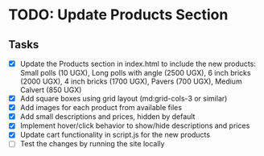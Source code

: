 # TODO: Update Products Section

## Tasks
- [x] Update the Products section in index.html to include the new products: Small polls (10 UGX), Long polls with angle (2500 UGX), 6 inch bricks (2000 UGX), 4 inch bricks (1700 UGX), Pavers (700 UGX), Medium Calvert (850 UGX)
- [x] Add square boxes using grid layout (md:grid-cols-3 or similar)
- [x] Add images for each product from available files
- [x] Add small descriptions and prices, hidden by default
- [x] Implement hover/click behavior to show/hide descriptions and prices
- [x] Update cart functionality in script.js for the new products
- [ ] Test the changes by running the site locally
